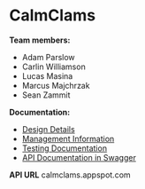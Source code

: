 # CalmClams

**Team members:**
- Adam Parslow
- Carlin Williamson
- Lucas Masina
- Marcus Majchrzak
- Sean Zammit

**Documentation:**
- [Design Details](./Reports/Design%20Details.pdf)
- [Management Information](./Reports/Management%20Information.pdf)
- [Testing Documentation](./Reports/Testing%20Documentation.pdf)
- [API Documentation in Swagger](https://app.swaggerhub.com/apis-docs/SMEZ1234/SENG3011-CalmClams/1.0.0)

**API URL**
calmclams.appspot.com
